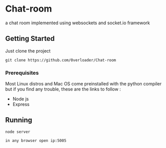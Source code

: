 # Chat-room
a chat room implemented using websockets and socket.io framework


## Getting Started

Just clone the project

```
git clone https://github.com/0verloader/Chat-room
```

### Prerequisites

Most Linux distros and Mac OS come preinstalled with the python compiler
but if you find any trouble, these are the links to follow :

* Node js
* Express


## Running
```
node server
```

```
in any browser open ip:5005
```